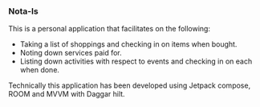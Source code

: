 ### Nota-ls
This is a personal application that facilitates on the following:
* Taking a list of shoppings and checking in on items when bought. 
* Noting down services paid for.
* Listing down activities with respect to events and checking in on each when done.

Technically this application has been developed using Jetpack compose, ROOM and MVVM with Daggar hilt.
